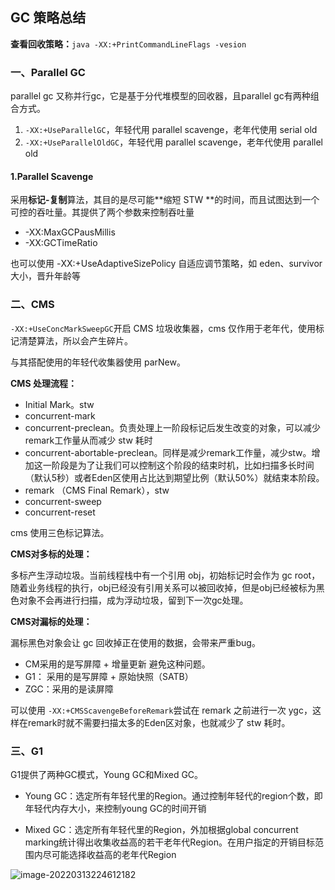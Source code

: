 ## GC 策略总结

**查看回收策略：**`java -XX:+PrintCommandLineFlags -vesion`

### 一、Parallel GC

parallel gc 又称并行gc，它是基于分代堆模型的回收器，且parallel gc有两种组合方式。

1. `-XX:+UseParallelGC`，年轻代用 parallel scavenge，老年代使用 serial old
2. `-XX:+UseParallelOldGC`，年轻代用 parallel scavenge，老年代使用 parallel old



#### 1.Parallel Scavenge

采用**标记-复制**算法，其目的是尽可能**缩短 STW **的时间，而且试图达到一个可控的吞吐量。其提供了两个参数来控制吞吐量

- -XX:MaxGCPausMillis
- -XX:GCTimeRatio

也可以使用 -XX:+UseAdaptiveSizePolicy 自适应调节策略，如 eden、survivor大小，晋升年龄等

### 二、CMS

`-XX:+UseConcMarkSweepGC`开启 CMS 垃圾收集器，cms 仅作用于老年代，使用标记清楚算法，所以会产生碎片。

与其搭配使用的年轻代收集器使用 parNew。



**CMS 处理流程：**

- Initial Mark。stw
- concurrent-mark
- concurrent-preclean。负责处理上一阶段标记后发生改变的对象，可以减少remark工作量从而减少 stw 耗时
- concurrent-abortable-preclean。同样是减少remark工作量，减少stw。增加这一阶段是为了让我们可以控制这个阶段的结束时机，比如扫描多长时间（默认5秒）或者Eden区使用占比达到期望比例（默认50%）就结束本阶段。
- remark （CMS Final Remark），stw
- concurrent-sweep
- concurrent-reset



cms 使用三色标记算法。

**CMS对多标的处理：**

多标产生浮动垃圾。当前线程栈中有一个引用 obj，初始标记时会作为 gc root，随着业务线程的执行，obj已经没有引用关系可以被回收掉，但是obj已经被标为黑色对象不会再进行扫描，成为浮动垃圾，留到下一次gc处理。



**CMS对漏标的处理：**

漏标黑色对象会让 gc 回收掉正在使用的数据，会带来严重bug。

- CM采用的是写屏障 + 增量更新 避免这种问题。
- G1： 采用的是写屏障 + 原始快照（SATB）
- ZGC：采用的是读屏障



可以使用 `-XX:+CMSScavengeBeforeRemark`尝试在 remark 之前进行一次 ygc，这样在remark时就不需要扫描太多的Eden区对象，也就减少了 stw 耗时。



### 三、G1

G1提供了两种GC模式，Young GC和Mixed GC。

- Young GC：选定所有年轻代里的Region。通过控制年轻代的region个数，即年轻代内存大小，来控制young GC的时间开销

- Mixed GC：选定所有年轻代里的Region，外加根据global concurrent marking统计得出收集收益高的若干老年代Region。在用户指定的开销目标范围内尽可能选择收益高的老年代Region

![image-20220313224612182](/Users/ltx/Documents/img-repo//image-20220313224612182.png)



